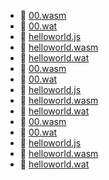 * 📄 [00.wasm](00.wasm)
* 📄 [00.wat](00.wat)
* 📄 [helloworld.js](helloworld.js)
* 📄 [helloworld.wasm](helloworld.wasm)
* 📄 [helloworld.wat](helloworld.wat)
* 📄 [00.wasm](00.wasm)
* 📄 [00.wat](00.wat)
* 📄 [helloworld.js](helloworld.js)
* 📄 [helloworld.wasm](helloworld.wasm)
* 📄 [helloworld.wat](helloworld.wat)
* 📄 [00.wasm](00.wasm)
* 📄 [00.wat](00.wat)
* 📄 [helloworld.js](helloworld.js)
* 📄 [helloworld.wasm](helloworld.wasm)
* 📄 [helloworld.wat](helloworld.wat)
